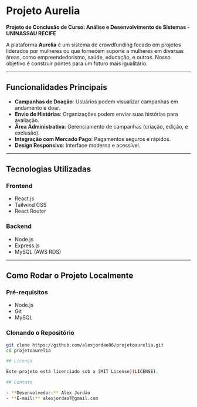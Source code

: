 # Projeto Aurelia

**Projeto de Conclusão de Curso: Análise e Desenvolvimento de Sistemas - UNINASSAU RECIFE**

A plataforma **Aurelia** é um sistema de crowdfunding focado em projetos liderados por mulheres ou que fornecem suporte a mulheres em diversas áreas, como empreendedorismo, saúde, educação, e outros. Nosso objetivo é construir pontes para um futuro mais igualitário.

---

## Funcionalidades Principais

- **Campanhas de Doação**: Usuários podem visualizar campanhas em andamento e doar.
- **Envio de Histórias**: Organizações podem enviar suas histórias para avaliação.
- **Área Administrativa**: Gerenciamento de campanhas (criação, edição, e exclusão).
- **Integração com Mercado Pago**: Pagamentos seguros e rápidos.
- **Design Responsivo**: Interface moderna e acessível.

---

## Tecnologias Utilizadas

### **Frontend**
- React.js
- Tailwind CSS
- React Router

### **Backend**
- Node.js
- Express.js
- MySQL (AWS RDS)

---

## Como Rodar o Projeto Localmente

### Pré-requisitos
- Node.js
- Git
- MySQL

### Clonando o Repositório

```bash
git clone https://github.com/alexjordao86/projetoaurelia.git
cd projetoaurelia

## Licença

Este projeto está licenciado sob a [MIT License](LICENSE).

## Contato

- **Desenvolvedor:** Alex Jordão  
- **E-mail:** alexjordao7@gmail.com
